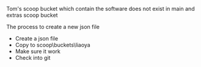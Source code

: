 Tom's scoop bucket which contain the software does not exist in main and extras scoop bucket

The process to create a new json file

* Create a json file
* Copy to scoop\buckets\liaoya
* Make sure it work
* Check into git
